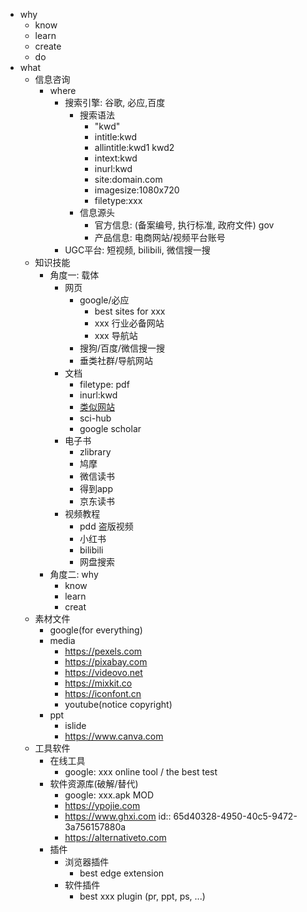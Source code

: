 - why
	- know
	- learn
	- create
	- do
- what
	- 信息咨询
		- where
			- 搜索引擎: 谷歌, 必应,百度
				- 搜索语法
					- "kwd"
					- intitle:kwd
					- allintitle:kwd1 kwd2
					- intext:kwd
					- inurl:kwd
					- site:domain.com
					- imagesize:1080x720
					- filetype:xxx
				- 信息源头
					- 官方信息: (备案编号, 执行标准, 政府文件)  gov
					- 产品信息: 电商网站/视频平台账号
			- UGC平台: 短视频, bilibili, 微信搜一搜
	- 知识技能
		- 角度一: 载体
			- 网页
				- google/必应
					- best sites  for xxx
					- xxx 行业必备网站
					- xxx 导航站
				- 搜狗/百度/微信搜一搜
				- 垂类社群/导航网站
			- 文档
				- filetype: pdf
				- inurl:kwd
				- [类似网站](https://www.similarsites.com/)
				- sci-hub
				- google scholar
			- 电子书
				- zlibrary
				- 鸠摩
				- 微信读书
				- 得到app
				- 京东读书
			- 视频教程
				- pdd 盗版视频
				- 小红书
				- bilibili
				- 网盘搜索
		- 角度二: why
			- know
			- learn
			- creat
	- 素材文件
		- google(for everything)
		- media
			- https://pexels.com
			- https://pixabay.com
			- https://videovo.net
			- https://mixkit.co
			- https://iconfont.cn
			- youtube(notice copyright)
		- ppt
			- islide
			- https://www.canva.com
	- 工具软件
		- 在线工具
			- google: xxx online tool / the best test
		- 软件资源库(破解/替代)
			- google: xxx.apk MOD
			- https://ypojie.com
			- https://www.ghxi.com
			  id:: 65d40328-4950-40c5-9472-3a756157880a
			- https://alternativeto.com
		- 插件
			- 浏览器插件
				- best edge extension
			- 软件插件
				- best xxx plugin (pr, ppt, ps, ...)